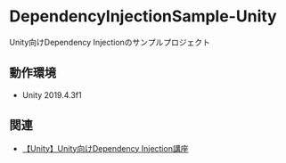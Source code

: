 # DependencyInjectionSample-Unity
Unity向けDependency Injectionのサンプルプロジェクト

## 動作環境
- Unity 2019.4.3f1

## 関連
- [【Unity】Unity向けDependency Injection講座](https://tsgcpp.hateblo.jp/entry/2020/07/16/224036)
